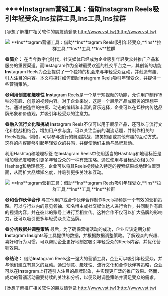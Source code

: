 ## ****Ins**tagram营销工具：借助**Ins**tagram Reels吸引年轻受众,**Ins**拉群工具,**Ins**工具,**Ins**拉群**

[😍想了解推广相关软件的朋友请登录 http://www.vst.tw](http://www.vst.tw)

 <center><img src="https://vst.tw/MP4/tuiguang/png/6.png" alt="**Ins**tagram营销工具：借助**Ins**tagram Reels吸引年轻受众,**Ins**拉群工具,**Ins**工具,**Ins**拉群"></center>

**😄简介：**
在当今数字化时代，社交媒体已经成为企业吸引年轻受众并推广产品和服务的重要渠道。而**Ins**tagram作为全球最受欢迎的社交平台之一，其创新的功能**Ins**tagram Reels为企业提供了一个独特的机会来与年轻受众互动，并创造有趣、引人注目的内容。本文将探讨如何借助**Ins**tagram Reels吸引年轻受众，并提供一些营销策略。

**😄利用创意和趣味性**
**Ins**tagram Reels是一个基于短视频的功能，允许用户制作15秒的有趣、创意的视频内容。对于企业来说，这是一个展示产品或服务的理想平台。通过创造性的拍摄、动态的编辑和丰富的音乐选择，企业可以在15秒内传达品牌形象和价值观，并吸引年轻受众的注意力。

**😄融入流行文化和挑战**
**Ins**tagram Reels不仅可以用于展示产品，还可以与流行文化和挑战相结合，增加用户参与度。可以关注当前的潮流话题，并制作相关的Reels视频。例如，可以参与流行的舞蹈挑战、搞笑短剧或其他有趣的互动方式。这样的内容能够引起年轻受众的共鸣，并促使他们主动与品牌互动。

利用Hashtag和地理标签
在**Ins**tagram Reels中使用适当的Hashtag和地理标签是增加曝光度和吸引更多年轻受众的一种有效策略。通过使用与目标受众相关的Hashtag和地理标签，企业可以将其Reels视频放入特定的搜索结果或地理位置页面，从而扩大品牌知名度，并吸引更多关注和互动。

 <center><img src="https://vst.tw/MP4/tuiguang/png/0.png" alt="**Ins**tagram营销工具：借助**Ins**tagram Reels吸引年轻受众,**Ins**拉群工具,**Ins**工具,**Ins**拉群"></center>

**😄和合作伙伴合作**
与其他用户或合作伙伴合作制作Reels视频是一个有效的营销策略。可以与行业内的意见领袖、知名博主或社交媒体达人进行合作，共同制作有趣的视频内容，并在彼此的账号上进行互相宣传。这种合作不仅可以扩大品牌的影响力，还可以吸引更多年轻受众关注品牌。

**😄分析数据并调整策略**
最后，为了确保营销活动的成功，企业应该定期分析**Ins**tagram **Ins**ights等工具提供的数据，并根据数据调整策略。了解观众的兴趣、喜好和行为习惯，可以帮助企业更好地制定吸引年轻受众的Reels内容，并优化营销效果。

**😄结论：**
借助**Ins**tagram Reels这一强大的营销工具，企业可以吸引年轻受众，并与他们建立有意义的互动。通过创意、趣味性、流行文化和合作伙伴等策略，企业可以在**Ins**tagram上打造引人注目的品牌形象，并实现更广泛的推广效果。然而，成功的营销活动需要持续的关注和分析，以便及时调整策略并满足受众的需求。

[😍想了解推广相关软件的朋友请登录 http://www.vst.tw](http://www.vst.tw)



